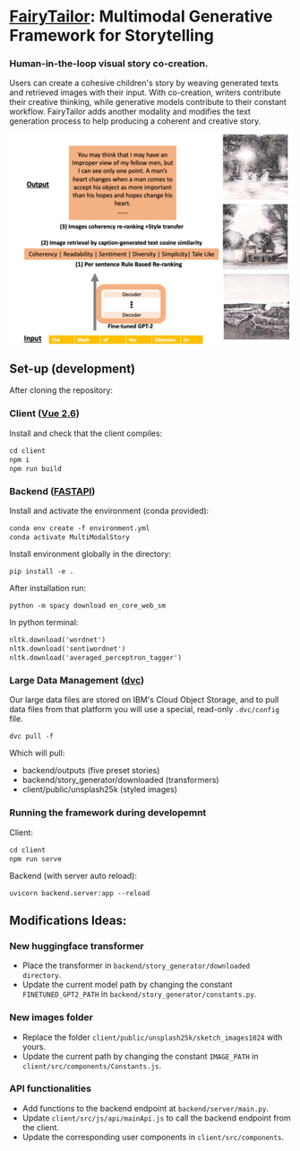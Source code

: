 # [FairyTailor](http://fairytailor.org/): Multimodal Generative Framework for Storytelling

### Human-in-the-loop visual story co-creation. 

Users can create a cohesive children's story by weaving generated texts and retrieved images with their input. 
With co-creation, writers contribute their creative thinking, while generative models contribute to their constant workflow. 
FairyTailor adds another modality and modifies the text generation process to help producing a coherent and creative story. 

![Architecture](framework.png)

## Set-up (development)

After cloning the repository:

### Client ([Vue 2.6](https://vuejs.org/))


Install and check that the client compiles:
```
cd client
npm i
npm run build
```

### Backend ([FASTAPI](https://fastapi.tiangolo.com/))

Install and activate the environment (conda provided):
```
conda env create -f environment.yml
conda activate MultiModalStory
```

Install environment globally in the directory: 
```
pip install -e .
```

After installation run:
```
python -m spacy download en_core_web_sm
```
In python terminal:
```
nltk.download('wordnet')
nltk.download('sentiwordnet')
nltk.download('averaged_perceptron_tagger')
```

### Large Data Management ([dvc](https://dvc.org/))

Our large data files are stored on IBM's Cloud Object Storage, and to pull data files from that platform you will use a special, read-only `.dvc/config` file.

```
dvc pull -f
```

Which will pull:
- backend/outputs (five preset stories)
- backend/story_generator/downloaded (transformers)
- client/public/unsplash25k (styled images)

### Running the framework during developemnt

Client: 
```
cd client
npm run serve
```

Backend (with server auto reload): 
```
uvicorn backend.server:app --reload
```


## Modifications Ideas:

### New huggingface transformer
- Place the transformer in `backend/story_generator/downloaded directory`.
- Update the current model path by changing the constant `FINETUNED_GPT2_PATH` in `backend/story_generator/constants.py`.
### New images folder
- Replace the folder `client/public/unsplash25k/sketch_images1024` with yours.
- Update the current path by changing the constant `IMAGE_PATH` in `client/src/components/Constants.js`.
### API functionalities
- Add functions to the backend endpoint at `backend/server/main.py`.
- Update `client/src/js/api/mainApi.js` to call the backend endpoint from the client.
- Update the corresponding user components in `client/src/components`.


